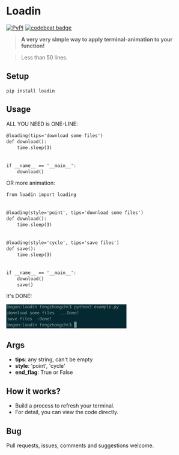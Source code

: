 # Loadin
[![PyPI](https://img.shields.io/pypi/v/loadin.svg)](https://pypi.python.org/pypi/loadin)
[![codebeat badge](https://codebeat.co/badges/3cc04ca8-2dec-4281-8abd-c4281f9df5de)](https://codebeat.co/projects/github-com-williamfzc-loadin-master)

> **A very very simple way to apply terminal-animation to your function!**

> Less than 50 lines.

## Setup ##

    pip install loadin

## Usage ##
ALL YOU NEED is ONE-LINE:

    @loading(tips='download some files')
    def download():
        time.sleep(3)


    if __name__ == '__main__':
        download()

OR more animation:

	from loadin import loading


    @loading(style='point', tips='download some files')
    def download():
        time.sleep(3)


    @loading(style='cycle', tips='save files')
    def save():
        time.sleep(3)


    if __name__ == '__main__':
        download()
        save()


It's DONE!

![](demo.gif)

## Args ##

- **tips**: any string, can't be empty
- **style**: 'point', 'cycle'
- **end_flag**: True or False

## How it works? ##

- Build a process to refresh your terminal.
- For detail, you can view the code directly.


## Bug ##

Pull requests, issues, comments and suggestions welcome.